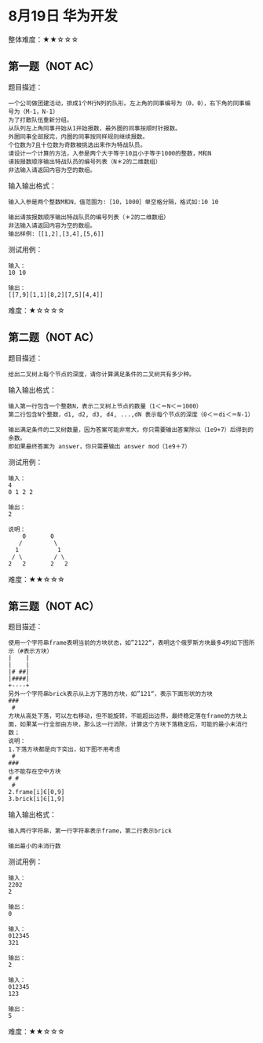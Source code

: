 # 8月19日 华为开发

整体难度：★★☆☆☆

## 第一题（NOT AC）

题目描述：

    一个公司做团建活动，排成1个M行N列的队形。左上角的同事编号为（0，0），右下角的同事编号为（M-1，N-1）
    为了打散队伍重新分组。
    从队列左上角同事开始从1开始报数，最外圈的同事按顺时针报数。
    外圈同事全部报完，内圈的同事按同样规则继续报数。
    个位数为7且十位数为奇数被挑选出来作为特战队员。
    请设计一个计算的方法，入参是两个大于等于10且小于等于1000的整数，M和N
    请按报数顺序输出特战队员的编号列表（N＊2的二维数组）
    非法输入请返回内容为空的数组。
    

输入输出格式：

    输入入参是两个整数M和N，值范围为:［10，1000］单空格分隔，格式如:10 10

    输出请按报数顺序输出特战队员的编号列表（＊2的二维数组）
    非法输入请返回内容为空的数组。
    输出样例:［[1,2],[3,4],[5,6]]

测试用例：

    输入：
    10 10

    输出：
    [[7,9][1,1][8,2][7,5][4,4]]



难度：★☆☆☆☆

## 第二题（NOT AC）

题目描述：

    给出二叉树上每个节点的深度，请你计算满足条件的二叉树共有多少种。
    

输入输出格式：

    输入第一行包含一个整数N，表示二叉树上节点的数量（1＜＝N＜＝1000）
    第二行包含N个整数，d1, d2, d3, d4, ...,dN 表示每个节点的深度（0＜＝di＜＝N-1）

    输出满足条件的二叉树数量，因为答案可能非常大，你只需要输出答案除以（1e9+7）后得到的余数。
    即如果最终答案为 answer，你只需要输出 answer mod（1e9＋7）

测试用例：

    输入：
    4
    0 1 2 2

    输出：
    2

    说明：
        0       0
       /         \
      1           1
     / \         / \
    2   2       2   2

难度：★★☆☆☆

## 第三题（NOT AC）

题目描述：

    使用一个字符串frame表明当前的方块状态，如”2122“，表明这个俄罗斯方块最多4列如下图所示（#表示方块）
    |    |
    |    |
    |# ##|
    |####|
    +----+
    另外一个字符串brick表示从上方下落的方块，如”121“，表示下面形状的方块
    ###
     #
    方块从高处下落，可以左右移动，但不能旋转，不能超出边界，最终稳定落在frame的方块上面，如果某一行全部由方块，那么这一行消除，计算这个方块下落稳定后，可能的最小未消行数；
    说明：
    1.下落方块都是向下突出，如下图不用考虑
     #
    ###
    也不能存在空中方块
    # #
     #
    2.frame[i]∈[0,9]
    3.brick[i]∈[1,9]
输入输出格式：

    输入两行字符串，第一行字符串表示frame，第二行表示brick

    输出最小的未消行数

测试用例：

    输入：
    2202
    2

    输出：
    0

    输入：
    012345
    321

    输出：
    2

    输入：
    012345
    123

    输出：
    5

难度：★★☆☆☆